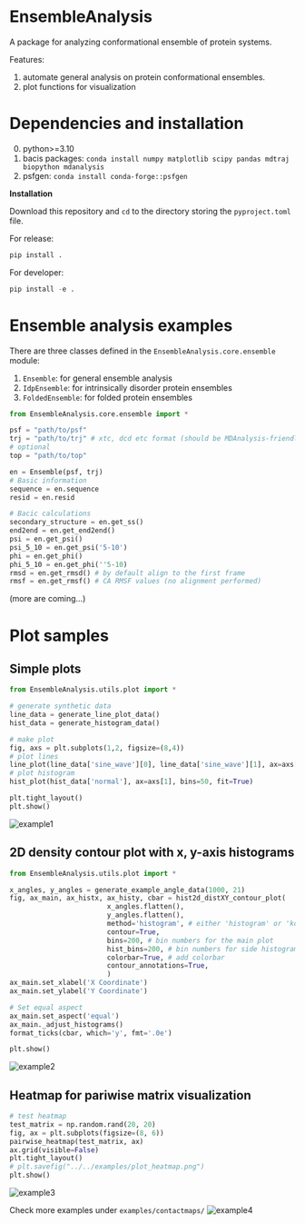 # EnsembleAnalysis

A package for analyzing conformational ensemble of protein systems.

Features:

1. automate general analysis on protein conformational ensembles.
2. plot functions for visualization

# Dependencies and installation

0. python>=3.10
1. bacis packages: `conda install numpy matplotlib scipy pandas mdtraj biopython mdanalysis` 
2. psfgen: `conda install conda-forge::psfgen`

**Installation**

Download this repository and `cd` to the directory storing the `pyproject.toml` file.

For release:

```python
pip install .
```

For developer:

```python
pip install -e .
```

# Ensemble analysis examples
There are three classes defined in the `EnsembleAnalysis.core.ensemble` module:
1. `Ensemble`: for general ensemble analysis
2. `IdpEnsemble`: for intrinsically disorder protein ensembles
3. `FoldedEnsemble`: for folded protein ensembles

```python
from EnsembleAnalysis.core.ensemble import *

psf = "path/to/psf"
trj = "path/to/trj" # xtc, dcd etc format (should be MDAnalysis-friendly)
# optional
top = "path/to/top"

en = Ensemble(psf, trj)
# Basic information
sequence = en.sequence
resid = en.resid

# Bacic calculations
secondary_structure = en.get_ss()
end2end = en.get_end2end()
psi = en.get_psi()
psi_5_10 = en.get_psi('5-10')
phi = en.get_phi()
phi_5_10 = en.get_phi(''5-10)
rmsd = en.get_rmsd() # by default align to the first frame
rmsf = en.get_rmsf() # CA RMSF values (no alignment performed)
```
(more are coming...)

# Plot samples

## Simple plots

```python
from EnsembleAnalysis.utils.plot import *

# generate synthetic data
line_data = generate_line_plot_data()
hist_data = generate_histogram_data()

# make plot
fig, axs = plt.subplots(1,2, figsize=(8,4))
# plot lines
line_plot(line_data['sine_wave'][0], line_data['sine_wave'][1], ax=axs[0], decoration=True)
# plot histogram
hist_plot(hist_data['normal'], ax=axs[1], bins=50, fit=True)

plt.tight_layout()
plt.show()
```


![example1](./examples/plot_example1.png)



## 2D density contour plot with x, y-axis histograms

```python
from EnsembleAnalysis.utils.plot import *

x_angles, y_angles = generate_example_angle_data(1000, 21)
fig, ax_main, ax_histx, ax_histy, cbar = hist2d_distXY_contour_plot(
						x_angles.flatten(), 
						y_angles.flatten(), 
						method='histogram', # either 'histogram' or 'kde' to calculate densities
						contour=True,
						bins=200, # bin numbers for the main plot
						hist_bins=200, # bin numbers for side histograms
						colorbar=True, # add colorbar
						contour_annotations=True,
						)
ax_main.set_xlabel('X Coordinate')
ax_main.set_ylabel('Y Coordinate')

# Set equal aspect
ax_main.set_aspect('equal')
ax_main._adjust_histograms()
format_ticks(cbar, which='y', fmt='.0e')

plt.show()
```

![example2](./examples/plot_2dhistcontour.png)


## Heatmap for pariwise matrix visualization

```python
# test heatmap
test_matrix = np.random.rand(20, 20)
fig, ax = plt.subplots(figsize=(8, 6))
pairwise_heatmap(test_matrix, ax)
ax.grid(visible=False)
plt.tight_layout()
# plt.savefig("../../examples/plot_heatmap.png")
plt.show()
```

![example3](./examples/plot_heatmap.png)

Check more examples under `examples/contactmaps/`
![example4](./examples/contactmaps/contactmap_out_zoomin.png)
